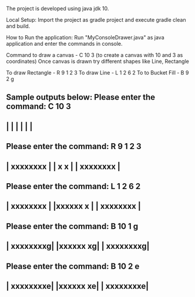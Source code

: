 The project is developed using java jdk 10.

Local Setup:
Import the project as gradle project and execute gradle clean and build.

How to Run the application: 
Run "MyConsoleDrawer.java" as java application and enter the commands in console.

Command to draw a canvas - C 10 3 (to create a canvas with 10 and 3 as coordinates)
Once canvas is drawn try different shapes like Line, Rectangle

To draw Rectangle - R 9 1 2 3
To draw Line - L 1 2 6 2
To to Bucket Fill - B 9 2 g

Sample outputs below:
Please enter the command: C 10 3
------------
|          |
|          |
|          |
------------

Please enter the command: R 9 1 2 3
------------
| xxxxxxxx |
| x      x |
| xxxxxxxx |
------------

Please enter the command: L 1 2 6 2
------------
| xxxxxxxx |
|xxxxxx  x |
| xxxxxxxx |
------------

Please enter the command: B 10 1 g
------------
| xxxxxxxxg|
|xxxxxx  xg|
| xxxxxxxxg|
------------
Please enter the command: B 10 2 e
------------
| xxxxxxxxe|
|xxxxxx  xe|
| xxxxxxxxe|
------------
